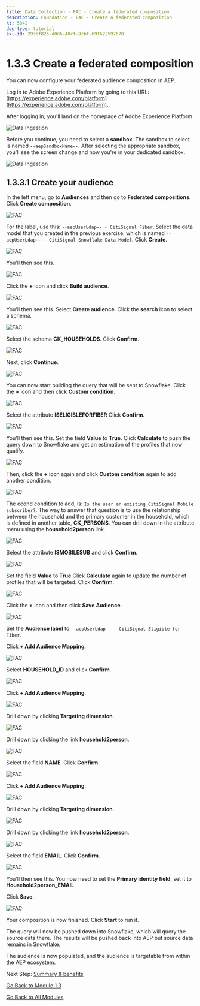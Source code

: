 ```yaml
---
title: Data Collection - FAC - Create a federated composition
description: Foundation - FAC - Create a federated composition
kt: 5342
doc-type: tutorial
exl-id: 293bf825-d0d6-48cf-9cbf-69f622597678
---
```

# 1.3.3 Create a federated composition

You can now configure your federated audience composition in AEP.

Log in to Adobe Experience Platform by going to this URL: [https://experience.adobe.com/platform](https://experience.adobe.com/platform).

After logging in, you'll land on the homepage of Adobe Experience Platform.

![Data Ingestion](./../module1.2/images/home.png)

Before you continue, you need to select a **sandbox**. The sandbox to select is named ``--aepSandboxName--``. After selecting the appropriate sandbox, you'll see the screen change and now you're in your dedicated sandbox.

![Data Ingestion](./../module1.2/images/sb1.png)

## 1.3.3.1 Create your audience

In the left menu, go to **Audiences** and then go to **Federated compositions**. Click **Create composition**.

![FAC](./images/fedcomp1.png)

For the label, use this: `--aepUserLdap-- - CitiSignal Fiber`. Select the data model that you created in the previous exercise, which is named `--aepUserLdap-- - CitiSignal Snowflake Data Model`. Click **Create**.

![FAC](./images/fedcomp2.png)

You'll then see this.

![FAC](./images/fedcomp3.png)

Click the **+** icon and click **Build audience**.

![FAC](./images/fedcomp4.png)

You'll then see this. Select **Create audience**. Click the **search** icon to select a schema.

![FAC](./images/fedcomp5.png)

Select the schema **CK_HOUSEHOLDS**. Click **Confirm**.

![FAC](./images/fedcomp6.png)

Next, click **Continue**.

![FAC](./images/fedcomp7.png)

You can now start building the query that will be sent to Snowflake. Click the **+** icon and then click **Custom condition**.

![FAC](./images/fedcomp8.png)

Select the attribute **ISELIGIBLEFORFIBER** Click **Confirm**. 

![FAC](./images/fedcomp9.png)

You'll then see this. Set the field **Value** to **True**. Click **Calculate** to push the query down to Snowflake and get an estimation of the profiles that now qualify.

![FAC](./images/fedcomp10.png)

Then, click the **+** icon again and click **Custom condition** again to add another condition.

![FAC](./images/fedcomp11.png)

The econd condition to add, is: `Is the user an existing CitiSignal Mobile subscriber?`. The way to answer that question is to use the relationship between the household and the primary customer in the household, which is defined in another table, **CK_PERSONS**. You can drill down in the attribute menu using the **household2person** link.

![FAC](./images/fedcomp12.png)

Select the attribute **ISMOBILESUB** and click **Confirm**.

![FAC](./images/fedcomp13.png)

Set the field **Value** to **True** Click **Calculate** again to update the number of profiles that will be targeted. Click **Confirm**.

![FAC](./images/fedcomp14.png)

Click the **+** icon and then click **Save Audience**.

![FAC](./images/fedcomp15.png)

Set the **Audience label** to `--aepUserLdap-- - CitiSignal Eligible for Fiber`.

Click **+ Add Audience Mapping**.

![FAC](./images/fedcomp16.png)

Select **HOUSEHOLD_ID** and click **Confirm**.

![FAC](./images/fedcomp17.png)

Click **+ Add Audience Mapping**.

![FAC](./images/fedcomp18.png)

Drill down by clicking **Targeting dimension**.

![FAC](./images/fedcomp18a.png)

Drill down by clicking the link **household2person**. 

![FAC](./images/fedcomp18b.png)

Select the field **NAME**. Click **Confirm**.

![FAC](./images/fedcomp18c.png)

Click **+ Add Audience Mapping**.

![FAC](./images/fedcomp20.png)

Drill down by clicking **Targeting dimension**.

![FAC](./images/fedcomp20a.png)

Drill down by clicking the link **household2person**. 

![FAC](./images/fedcomp20b.png)

Select the field **EMAIL**. Click **Confirm**.

![FAC](./images/fedcomp20c.png)

You'll then see this. You now need to set the **Primary identity field**, set it to **Household2person_EMAIL**.

Click **Save**.

![FAC](./images/fedcomp21.png)

Your composition is now finished. Click **Start** to run it.

The query will now be pushed down into Snowflake, which will query the source data there. The results will be pushed back into AEP but source data remains in Snowflake. 

The audience is now populated, and the audience is targetable from within the AEP ecosystem.

Next Step: [Summary & benefits](./summary.md)

[Go Back to Module 1.3](./fac.md)

[Go Back to All Modules](../../../overview.md)
